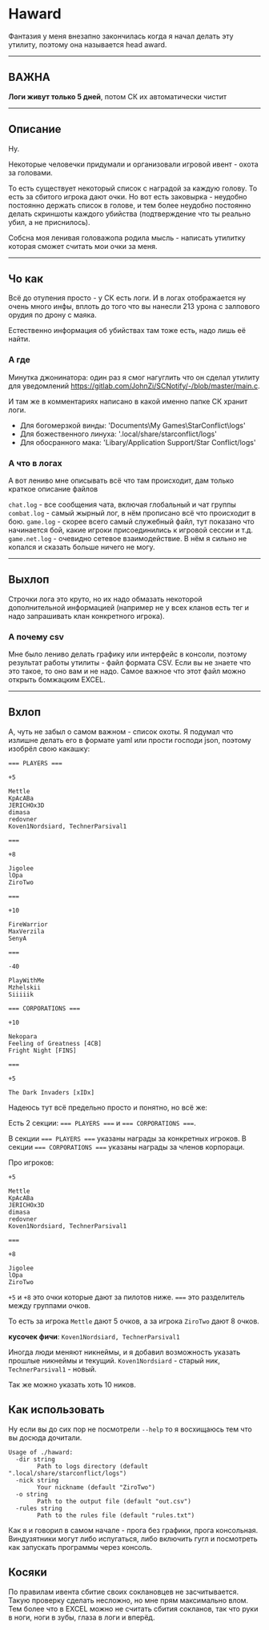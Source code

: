 # Haward

Фантазия у меня внезапно закончилась когда я начал делать эту утилиту,
поэтому она называется head award.

-----

## ВАЖНА

**Логи живут только 5 дней**, потом СК их автоматически чистит

-----

## Описание

Ну.

Некоторые человечки придумали и организовали игровой ивент - охота за головами.

То есть существует некоторый список с наградой за каждую голову. То есть за сбитого игрока дают очки.
Но вот есть заковырка - неудобно постоянно держать список в голове,
и тем более неудобно постоянно делать скриншоты каждого убийства (подтверждение что ты реально убил, а не приснилось).

Собсна моя ленивая головажопа родила мысль - написать утилитку которая сможет считать мои очки за меня.

-----

## Чо как

Всё до отупения просто - у СК есть логи. И в логах отображается ну очень много инфы,
вплоть до того что вы нанесли 213 урона с залпового орудия по дрону с маяка.

Естественно информация об убийствах там тоже есть, надо лишь её найти.

### А где

Минутка джонинатора: один раз я смог нагуглить что он сделал утилиту для уведомлений <https://gitlab.com/JohnZi/SCNotify/-/blob/master/main.c>.

И там же в комментариях написано в какой именно папке СК хранит логи.

- Для богомерзкой винды: 'Documents\My Games\StarConflict\logs'
- Для божественного линуха: '.local/share/starconflict/logs'
- Для обосранного мака: 'Libary/Application Support/Star Conflict/logs'

### А что в логах

А вот лениво мне описывать всё что там происходит, дам только краткое описание файлов

`chat.log` - все сообщения чата, включая глобальный и чат группы
`combat.log` - самый жырный лог, в нём прописано всё что происходит в бою.
`game.log` - скорее всего самый служебный файл, тут показано что начинается бой, какие игроки присоединились к игровой сессии и т.д.
`game.net.log` - очевидно сетевое взаимодействие. В нём я сильно не копался и сказать больше ничего не могу.

-----

## Выхлоп

Строчки лога это круто, но их надо обмазать некоторой дополнительной информацией
(например не у всех кланов есть тег и надо запрашивать клан конкретного игрока).

### А почему csv

Мне было лениво делать графику или интерфейс в консоли, поэтому результат работы утилиты - файл формата CSV.
Если вы не знаете что это такое, то оно вам и не надо. Самое важное что этот файл можно открыть бомжацким EXCEL.

-----

## Вхлоп

А, чуть не забыл о самом важном - список охоты. Я подумал что излишне делать его в формате yaml или прости господи json,
поэтому изобрёл свою какашку:

```text
=== PLAYERS ===

+5

Mettle
KpAcABa
JERICHOx3D
dimasa
redovner
Koven1Nordsiard, TechnerParsival1

===

+8

Jigolee
lOpa
ZiroTwo

===

+10

FireWarrior
MaxVerzila
SenyA

===

-40

PlayWithMe
Mzhelskii
Siiiiik

=== CORPORATIONS ===

+10

Nekopara
Feeling of Greatness [4CB]
Fright Night [FINS]

===

+5

The Dark Invaders [xIDx]
```

Надеюсь тут всё предельно просто и понятно, но всё же:

Есть 2 секции: `=== PLAYERS ===` и `=== CORPORATIONS ===`.

В секции `=== PLAYERS ===` указаны награды за конкретных игроков.
В секции `=== CORPORATIONS ===` указаны награды за членов корпораци.

Про игроков:

```text
+5

Mettle
KpAcABa
JERICHOx3D
dimasa
redovner
Koven1Nordsiard, TechnerParsival1

===

+8

Jigolee
lOpa
ZiroTwo
```

`+5` и `+8` это очки которые дают за пилотов ниже.
`===` это разделитель между группами очков.

То есть за игрока `Mettle` дают 5 очков, а за игрока `ZiroTwo` дают 8 очков.

__кусочек фичи__: `Koven1Nordsiard, TechnerParsival1`

Иногда люди меняют никнеймы, и я добавил возможность указать прошлые никнеймы и текущий.
`Koven1Nordsiard` - старый ник, `TechnerParsival1` - новый.

Так же можно указать хоть 10 ников.

## Как использовать

Ну если вы до сих пор не посмотрели `--help` то я восхищаюсь тем что вы досюда дочитали.

```text
Usage of ./haward:
  -dir string
        Path to logs directory (default ".local/share/starconflict/logs")
  -nick string
        Your nickname (default "ZiroTwo")
  -o string
        Path to the output file (default "out.csv")
  -rules string
        Path to the rules file (default "rules.txt")
```

Как я и говорил в самом начале - прога без графики, прога консольная.
Виндузятники могут либо испугаться, либо включить гугл и посмотреть как запускать программы через консоль.

## Косяки

По правилам ивента сбитие своих соклановцев не засчитывается.
Такую проверку сделать несложно, но мне прям максимально влом.
Тем более что в EXCEL можно не считать сбития сокланов,
так что руки в ноги, ноги в зубы, глаза в логи и вперёд.
